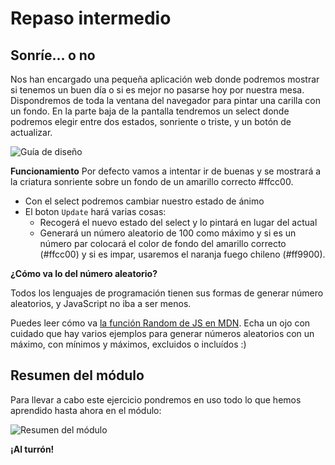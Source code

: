 # Repaso intermedio

## Sonríe… o no

Nos han encargado una pequeña aplicación web donde podremos mostrar si tenemos un buen día o si es mejor no pasarse hoy por nuestra mesa. Dispondremos de toda la ventana del navegador para pintar una carilla con un fondo. En la parte baja de la pantalla tendremos un select donde podremos elegir entre dos estados, sonriente o triste, y un botón de actualizar.

![Guía de diseño](https://2908775143-files.gitbook.io/~/files/v0/b/gitbook-x-prod.appspot.com/o/spaces%2FFeL5m4e6ES4PMjY0BYJw%2Fuploads%2Fgit-blob-2d4e4a97d8411584d8a9698868e80e618c0fc592%2Fbonus.png?alt=media)

**Funcionamiento** Por defecto vamos a intentar ir de buenas y se mostrará a la criatura sonriente sobre un fondo de un amarillo correcto #ffcc00.

* Con el select podremos cambiar nuestro estado de ánimo
* El boton `Update` hará varias cosas:
  * Recogerá el nuevo estado del select y lo pintará en lugar del actual
  * Generará un número aleatorio de 100 como máximo y si es un número par colocará el color de fondo del amarillo correcto (#ffcc00) y si es impar, usaremos el naranja fuego chileno (#ff9900).

**¿Cómo va lo del número aleatorio?**

Todos los lenguajes de programación tienen sus formas de generar número aleatorios, y JavaScript no iba a ser menos.

Puedes leer cómo va [la función Random de JS en MDN](https://developer.mozilla.org/en-US/docs/Web/JavaScript/Reference/Global_Objects/Math/random). Echa un ojo con cuidado que hay varios ejemplos para generar números aleatorios con un máximo, con mínimos y máximos, excluidos o incluídos :)

## Resumen del módulo

Para llevar a cabo este ejercicio pondremos en uso todo lo que hemos aprendido hasta ahora en el módulo:

![Resumen del módulo](https://2908775143-files.gitbook.io/~/files/v0/b/gitbook-x-prod.appspot.com/o/spaces%2FFeL5m4e6ES4PMjY0BYJw%2Fuploads%2Fgit-blob-ae6d5dba7202ea72633d431d327881e3b92ebf86%2Fjs.png?alt=media)

**¡Al turrón!**
